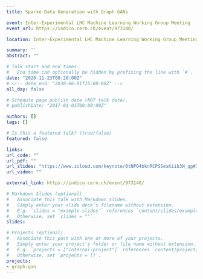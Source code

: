 ```yaml
---
title: Sparse Data Generation with Graph GANs

event: Inter-Experimental LHC Machine Learning Working Group Meeting
event_url: https://indico.cern.ch/event/973140/

location: Inter-Experimental LHC Machine Learning Working Group Meeting

summary: ''
abstract: ""

# Talk start and end times.
#   End time can optionally be hidden by prefixing the line with `#`.
date: "2020-11-23T08:20:00Z"
# <!-- date_end: "2030-06-01T15:00:00Z" -->
all_day: false

# Schedule page publish date (NOT talk date).
# publishDate: "2017-01-01T00:00:00Z"

authors: []
tags: []

# Is this a featured talk? (true/false)
featured: false

links:
url_code: ""
url_pdf: ""
url_slides: "https://www.icloud.com/keynote/0tNP04bknRCPSSesKiib3H_qg#IML_Meeting_23/11"
url_video: ""

external_link: https://indico.cern.ch/event/973140/

# Markdown Slides (optional).
#   Associate this talk with Markdown slides.
#   Simply enter your slide deck's filename without extension.
#   E.g. `slides = "example-slides"` references `content/slides/example-slides.md`.
#   Otherwise, set `slides = ""`.
slides:

# Projects (optional).
#   Associate this post with one or more of your projects.
#   Simply enter your project's folder or file name without extension.
#   E.g. `projects = ["internal-project"]` references `content/project/deep-learning/index.md`.
#   Otherwise, set `projects = []`.
projects:
- graph-gan
---
```

